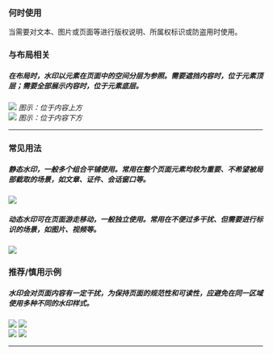 

### 何时使用

当需要对文本、图片或页面等进行版权说明、所属权标识或防盗用时使用。



### 与布局相关

##### 在布局时，水印以元素在页面中的空间分层为参照。需要遮挡内容时，位于元素顶层；需要全部展示内容时，位于元素底层。

<div class="legend">
  <div class="item">
    <img src="https://oteam-tdesign-1258344706.cos.ap-guangzhou.myqcloud.com/site/design/guide/w1.png" />
    <em>图示：位于内容上方</em>
  </div>

  <div class="item">
    <img src="https://oteam-tdesign-1258344706.cos.ap-guangzhou.myqcloud.com/site/design/guide/w2.png" />
    <em>图示：位于内容下方</em>
  </div>
</div>


<hr />

### 常见用法
##### 静态水印，一般多个组合平铺使用。常用在整个页面元素均较为重要、不希望被局部截取的场景，如文章、证件、会话窗口等。
<div class="legend">
  <div class="item">
    <img src="https://oteam-tdesign-1258344706.cos.ap-guangzhou.myqcloud.com/site/design/guide/w3.png" />
    <em></em>
  </div>
</div>

##### 动态水印可在页面游走移动，一般独立使用。常用在不便过多干扰、但需要进行标识的场景，如图片、视频等。
<div class="legend">
  <div class="item">
    <img src="https://oteam-tdesign-1258344706.cos.ap-guangzhou.myqcloud.com/site/design/guide/w4.png" />
    <em></em>
  </div>
</div>

### 推荐/慎用示例


##### 水印会对页面内容有一定干扰，为保持页面的规范性和可读性，应避免在同一区域使用多种不同的水印样式。

<div class="legend">
  <div class="item">
    <img src="https://oteam-tdesign-1258344706.cos.ap-guangzhou.myqcloud.com/site/design/guide/w5.png" />
    <img class="tag" src="https://oteam-tdesign-1258344706.cos.ap-guangzhou.myqcloud.com/site/doc/good.png" />
  </div>

  <div class="item">
    <img src="https://oteam-tdesign-1258344706.cos.ap-guangzhou.myqcloud.com/site/design/guide/w6.png" />
    <img class="tag" src="https://oteam-tdesign-1258344706.cos.ap-guangzhou.myqcloud.com/site/doc/bad.png" />
  </div>
</div>

<hr />
